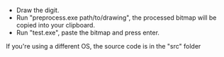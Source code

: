 - Draw the digit.
- Run "preprocess.exe path/to/drawing", the processed bitmap will be copied into your clipboard.
- Run "test.exe", paste the bitmap and press enter.

If you're using a different OS, the source code is in the "src" folder
